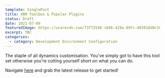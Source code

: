 ```yaml
---
template: SinglePost
title: XRM Toolbox & Popular Plugins
status: Draft
date: 2021-07-09
featuredImage: https://ucarecdn.com/73f72548-c846-429a-89fc-d83918d0c383/
excerpt: TBC
categories:
  - category: Development Environment Configuration
---
```

The staple of all dynamics customisation. You've simply got to have this tool set otherwise you're cutting yourself short on what you can do. 

Navigate [here](https://www.xrmtoolbox.com/releases/) and grab the latest release to get started!